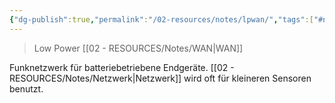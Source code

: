 ```yaml
---
{"dg-publish":true,"permalink":"/02-resources/notes/lpwan/","tags":["#netzwerk"],"noteIcon":"","updated":"2025-07-12T13:31:41.304+02:00"}
---
```


> Low Power [[02 - RESOURCES/Notes/WAN\|WAN]]

Funknetzwerk für batteriebetriebene Endgeräte. [[02 - RESOURCES/Notes/Netzwerk\|Netzwerk]] wird oft für kleineren Sensoren benutzt.